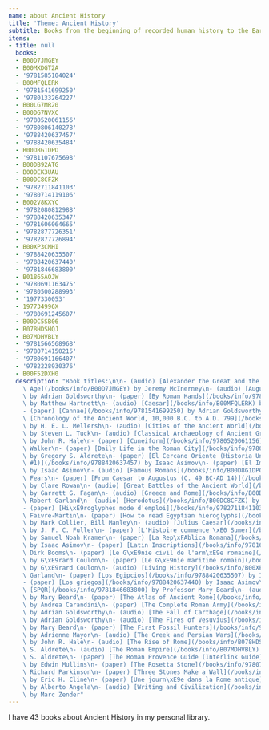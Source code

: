 ```yaml
---
name: about Ancient History
title: 'Theme: Ancient History'
subtitle: Books from the beginning of recorded human history to the Early Middle Ages
items:
- title: null
  books:
  - B00D7JMGEY
  - B00MXDGT2A
  - '9781585104024'
  - B00MFQLERK
  - '9781541699250'
  - '9780133264227'
  - B00LG7MR20
  - B00DG7NVXC
  - '9780520061156'
  - '9780806140278'
  - '9788420637457'
  - '9788420635484'
  - B00D8G1DPO
  - '9781107675698'
  - B00DB92ATG
  - B00DEK3UAU
  - B00DC8CFZK
  - '9782711841103'
  - '9780714119106'
  - B002V8KXYC
  - '9782080812988'
  - '9788420635347'
  - '9781606064665'
  - '9782877726351'
  - '9782877726894'
  - B00XP3CMHI
  - '9788420635507'
  - '9788420637440'
  - '9781846683800'
  - B01865AOJW
  - '9780691163475'
  - '9780500288993'
  - '1977330053'
  - 197734996X
  - '9780691245607'
  - B00DC5SB06
  - B078HDSHQJ
  - B07MDHVBLY
  - '9781566568968'
  - '9780714150215'
  - '9780691166407'
  - '9782228930376'
  - B00F52DXH0
  description: "Book titles:\n\n- (audio) [Alexander the Great and the Hellenistic\
    \ Age](/books/info/B00D7JMGEY) by Jeremy McInerney\n- (audio) [Augustus](/books/info/B00MXDGT2A)\
    \ by Adrian Goldsworthy\n- (paper) [By Roman Hands](/books/info/9781585104024)\
    \ by Matthew Hartnett\n- (audio) [Caesar](/books/info/B00MFQLERK) by Adrian Goldsworthy\n\
    - (paper) [Cannae](/books/info/9781541699250) by Adrian Goldsworthy\n- (paper)\
    \ [Chronology of the Ancient World, 10,000 B.C. to A.D. 799](/books/info/9780133264227)\
    \ by H. E. L. Mellersh\n- (audio) [Cities of the Ancient World](/books/info/B00LG7MR20)\
    \ by Steven L. Tuck\n- (audio) [Classical Archaeology of Ancient Greece and Rome](/books/info/B00DG7NVXC)\
    \ by John R. Hale\n- (paper) [Cuneiform](/books/info/9780520061156) by C. B. F.\
    \ Walker\n- (paper) [Daily Life in the Roman City](/books/info/9780806140278)\
    \ by Gregory S. Aldrete\n- (paper) [El Cercano Oriente (Historia Universal Asimov,\
    \ #1)](/books/info/9788420637457) by Isaac Asimov\n- (paper) [El Imperio Romano](/books/info/9788420635484)\
    \ by Isaac Asimov\n- (audio) [Famous Romans](/books/info/B00D8G1DPO) by J. Rufus\
    \ Fears\n- (paper) [From Caesar to Augustus (C. 49 BC-AD 14)](/books/info/9781107675698)\
    \ by Clare Rowan\n- (audio) [Great Battles of the Ancient World](/books/info/B00DB92ATG)\
    \ by Garrett G. Fagan\n- (audio) [Greece and Rome](/books/info/B00DEK3UAU) by\
    \ Robert Garland\n- (audio) [Herodotus](/books/info/B00DC8CFZK) by Elizabeth Vandiver\n\
    - (paper) [Hi\xE9roglyphes mode d'emploi](/books/info/9782711841103) by Evelyne\
    \ Faivre-Martin\n- (paper) [How to read Egyptian hieroglyphs](/books/info/9780714119106)\
    \ by Mark Collier, Bill Manley\n- (audio) [Julius Caesar](/books/info/B002V8KXYC)\
    \ by J. F. C. Fuller\n- (paper) [L'Histoire commence \xE0 Sumer](/books/info/9782080812988)\
    \ by Samuel Noah Kramer\n- (paper) [La Rep\xFAblica Romana](/books/info/9788420635347)\
    \ by Isaac Asimov\n- (paper) [Latin Inscriptions](/books/info/9781606064665) by\
    \ Dirk Booms\n- (paper) [Le G\xE9nie civil de l'arm\xE9e romaine](/books/info/9782877726351)\
    \ by G\xE9rard Coulon\n- (paper) [Le G\xE9nie maritime romain](/books/info/9782877726894)\
    \ by G\xE9rard Coulon\n- (audio) [Living History](/books/info/B00XP3CMHI) by Robert\
    \ Garland\n- (paper) [Los Egipcios](/books/info/9788420635507) by Isaac Asimov\n\
    - (paper) [Los griegos](/books/info/9788420637440) by Isaac Asimov\n- (paper)\
    \ [SPQR](/books/info/9781846683800) by Professor Mary Beard\n- (audio) [SPQR](/books/info/B01865AOJW)\
    \ by Mary Beard\n- (paper) [The Atlas of Ancient Rome](/books/info/9780691163475)\
    \ by Andrea Carandini\n- (paper) [The Complete Roman Army](/books/info/9780500288993)\
    \ by Adrian Goldsworthy\n- (audio) [The Fall of Carthage](/books/info/1977330053)\
    \ by Adrian Goldsworthy\n- (audio) [The Fires of Vesuvius](/books/info/197734996X)\
    \ by Mary Beard\n- (paper) [The First Fossil Hunters](/books/info/9780691245607)\
    \ by Adrienne Mayor\n- (audio) [The Greek and Persian Wars](/books/info/B00DC5SB06)\
    \ by John R. Hale\n- (audio) [The Rise of Rome](/books/info/B078HDSHQJ) by Gregory\
    \ S. Aldrete\n- (audio) [The Roman Empire](/books/info/B07MDHVBLY) by Gregory\
    \ S. Aldrete\n- (paper) [The Roman Provence Guide (Interlink Guide)](/books/info/9781566568968)\
    \ by Edwin Mullins\n- (paper) [The Rosetta Stone](/books/info/9780714150215) by\
    \ Richard Parkinson\n- (paper) [Three Stones Make a Wall](/books/info/9780691166407)\
    \ by Eric H. Cline\n- (paper) [Une journ\xE9e dans la Rome antique](/books/info/9782228930376)\
    \ by Alberto Angela\n- (audio) [Writing and Civilization](/books/info/B00F52DXH0)\
    \ by Marc Zender"
---
```

I have 43 books about Ancient History in my personal library.

